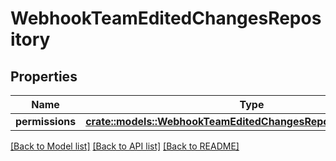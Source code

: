 # WebhookTeamEditedChangesRepository

## Properties

Name | Type | Description | Notes
------------ | ------------- | ------------- | -------------
**permissions** | [**crate::models::WebhookTeamEditedChangesRepositoryPermissions**](webhook_team_edited_changes_repository_permissions.md) |  | 

[[Back to Model list]](../README.md#documentation-for-models) [[Back to API list]](../README.md#documentation-for-api-endpoints) [[Back to README]](../README.md)


